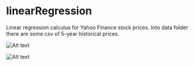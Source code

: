# linearRegression
Linear regression calculus for Yahoo Finance stock prices.
Into data folder there are some csv of 5-year historical prices.

![Alt text](img/PFE.jpg?raw=true "Pfizer Inc 5-year stock prices")

![Alt text](img/RIO.jpg?raw=true "Rio Tinto Group 5-year stock prices")
